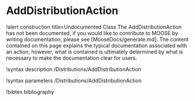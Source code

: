 <!-- MOOSE Documentation Stub: Remove this when content is added. -->

# AddDistributionAction

!alert construction title=Undocumented Class
The AddDistributionAction has not been documented, if you would like to contribute to MOOSE by writing
documentation, please see [MooseDocs/generate.md]. The content contained on this page explains the typical
documentation associated with an action; however, what is contained is ultimately determined by what
is necessary to make the documentation clear for users.

!syntax description /Distributions/AddDistributionAction

!syntax parameters /Distributions/AddDistributionAction

!bibtex bibliography
